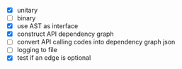 - [x] unitary
- [ ] binary
- [x] use AST as interface 
- [x] construct API dependency graph
- [ ] convert API calling codes into dependency graph json
- [ ] logging to file
- [x] test if an edge is optional